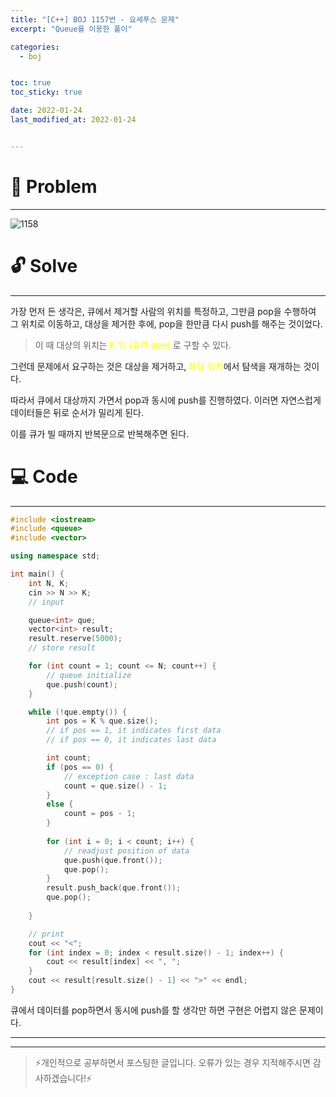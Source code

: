 ```yaml
---
title: "[C++] BOJ 1157번 - 요세푸스 문제"
excerpt: "Queue를 이용한 풀이"

categories:
  - boj


toc: true
toc_sticky: true

date: 2022-01-24
last_modified_at: 2022-01-24


---
```


# 📖 Problem
* * *


![1158](https://user-images.githubusercontent.com/66549638/150794678-8626bc52-583c-48af-99f8-c608de1c3b73.png)



# 🔓 Solve
* * *



가장 먼저 든 생각은, 큐에서 제거할 사람의 위치를 특정하고, 그만큼 pop을 수행하여 그 위치로 이동하고,
대상을 제거한 후에, pop을 한만큼 다시 push를 해주는 것이었다.

> 이 때 대상의 위치는 <span style="color:yellow">K % (큐의 size)</span> 로 구할 수 있다.

그런데 문제에서 요구하는 것은 대상을 제거하고, <span style="color:yellow">해당 위치</span>에서 탐색을 재개하는 것이다.

따라서 큐에서 대상까지 가면서 pop과 동시에 push를 진행하였다. 이러면 자연스럽게 데이터들은 뒤로 순서가 밀리게 된다.

이를 큐가 빌 때까지 반복문으로 반복해주면 된다.

# 💻 Code
* * *


```cpp
#include <iostream>
#include <queue>
#include <vector>

using namespace std;

int main() {
	int N, K;
	cin >> N >> K;
	// input

	queue<int> que;
	vector<int> result;
	result.reserve(5000);
	// store result

	for (int count = 1; count <= N; count++) {
		// queue initialize
		que.push(count);
	}

	while (!que.empty()) {
		int pos = K % que.size();
		// if pos == 1, it indicates first data
		// if pos == 0, it indicates last data

		int count;
		if (pos == 0) {
			// exception case : last data
			count = que.size() - 1;
		}
		else {
			count = pos - 1;
		}
		
		for (int i = 0; i < count; i++) {
			// readjust position of data
			que.push(que.front());
			que.pop();
		}
		result.push_back(que.front());
		que.pop();
		
	}

	// print
	cout << "<";
	for (int index = 0; index < result.size() - 1; index++) {
		cout << result[index] << ", ";
	}
	cout << result[result.size() - 1] << ">" << endl;
}
```

큐에서 데이터를 pop하면서 동시에 push를 할 생각만 하면 구현은 어렵지 않은 문제이다.


* * *
* * *

> ⚡개인적으로 공부하면서 포스팅한 글입니다. 오류가 있는 경우 지적해주시면 감사하겠습니다!⚡
